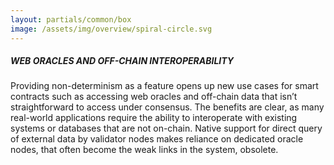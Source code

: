 ```yaml
---
layout: partials/common/box
image: /assets/img/overview/spiral-circle.svg
---
```


##### WEB ORACLES AND OFF-CHAIN INTEROPERABILITY

Providing non-determinism as a feature opens up new use cases for smart contracts such as accessing web oracles and off-chain data that isn’t straightforward to access under consensus. The benefits are clear, as many real-world applications require the ability to interoperate with existing systems or databases that are not on-chain. Native support for direct query of external data by validator nodes makes reliance on dedicated oracle nodes, that often become the weak links in the system, obsolete.
